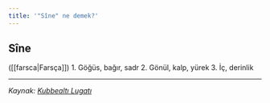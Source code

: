 ```yaml
---
title: '"Sîne" ne demek?'
---
```


## Sîne
([[farsca|Farsça]]) 
1. Göğüs, bağır, sadr
2. Gönül, kalp, yürek
3. İç, derinlik

---
*Kaynak: [Kubbealtı Lugatı](https://www.lugatim.com/s/Sîne)*